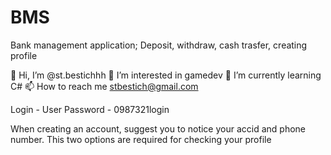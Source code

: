 # BMS
Bank management application; Deposit, withdraw, cash trasfer, creating profile

👋 Hi, I’m @st.bestichhh
👀 I’m interested in gamedev
🌱 I’m currently learning C#
📫 How to reach me stbestich@gmail.com

Login - User
Password - 0987321login

When creating an account, suggest you to notice your accid and phone number. This two options are required for checking your profile
